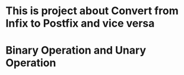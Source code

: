 # This is project about Convert from Infix to Postfix and vice versa
# Binary Operation and Unary Operation
